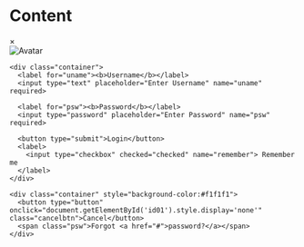 <html>
<head>
	<title>Welcome to the world of nenjas</title>
</head>
<body>
	<h1>Content</h1>
	<!-- The Modal -->
<div id="id01" class="modal">
  <span onclick="document.getElementById('id01').style.display='none'" 
class="close" title="Close Modal">&times;</span>

  <!-- Modal Content -->
  <form class="modal-content animate" action="/action_page.php">
    <div class="imgcontainer">
      <img src="img_avatar2.png" alt="Avatar" class="avatar">
    </div>

    <div class="container">
      <label for="uname"><b>Username</b></label>
      <input type="text" placeholder="Enter Username" name="uname" required>

      <label for="psw"><b>Password</b></label>
      <input type="password" placeholder="Enter Password" name="psw" required>

      <button type="submit">Login</button>
      <label>
        <input type="checkbox" checked="checked" name="remember"> Remember me
      </label>
    </div>

    <div class="container" style="background-color:#f1f1f1">
      <button type="button" onclick="document.getElementById('id01').style.display='none'" class="cancelbtn">Cancel</button>
      <span class="psw">Forgot <a href="#">password?</a></span>
    </div>
  </form>

</body>
</html>

